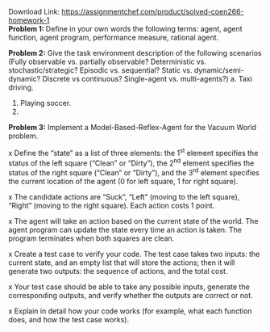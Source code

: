 Download Link: https://assignmentchef.com/product/solved-coen266-homework-1
<br>
<strong>Problem 1: </strong>Define in your own words the following terms: agent, agent function, agent program, performance measure, rational agent.

<strong>Problem 2:</strong> Give the task environment description of the following scenarios (Fully observable vs. partially observable? Deterministic vs. stochastic/strategic? Episodic vs. sequential? Static vs. dynamic/semi-dynamic? Discrete vs continuous? Single-agent vs. multi-agents?) a. Taxi driving.

<ol>

 <li>Playing soccer.</li>

 <li></li>

</ol>

<strong>Problem 3:</strong> Implement a Model-Based-Reflex-Agent for the Vacuum World problem.




x Define the “state” as a list of three elements: the 1<sup>st</sup> element specifies the status of the left square (“Clean” or “Dirty”), the 2<sup>nd</sup> element specifies the status of the right square (“Clean” or “Dirty”), and the 3<sup>rd</sup> element specifies the current location of the agent (0 for left square, 1 for right square).




x The candidate actions are “Suck”, “Left” (moving to the left square), “Right” (moving to the right square). Each action costs 1 point.




x The agent will take an action based on the current state of the world. The agent program can update the state every time an action is taken. The program terminates when both squares are clean.




x Create a test case to verify your code. The test case takes two inputs: the current state, and an empty list that will store the actions; then it will generate two outputs: the sequence of actions, and the total cost.




x Your test case should be able to take any possible inputs, generate the corresponding outputs, and verify whether the outputs are correct or not.




x Explain in detail how your code works (for example, what each function does, and how the test case works).


